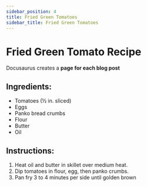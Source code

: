 ```yaml
---
sidebar_position: 4
title: Fried Green Tomatoes
sidebar_title: Fried Green Tomatoes
---
```


# Fried Green Tomato Recipe

Docusaurus creates a **page for each blog post**
## Ingredients:
 - Tomatoes (½ in. sliced)
 - Eggs
 - Panko bread crumbs 
 - Flour
 - Butter
 - Oil

## Instructions:
 1. Heat oil and butter in skillet over medium heat.
 2. Dip tomatoes in flour, egg, then panko crumbs.
 3. Pan fry 3 to 4 minutes per side until golden brown
